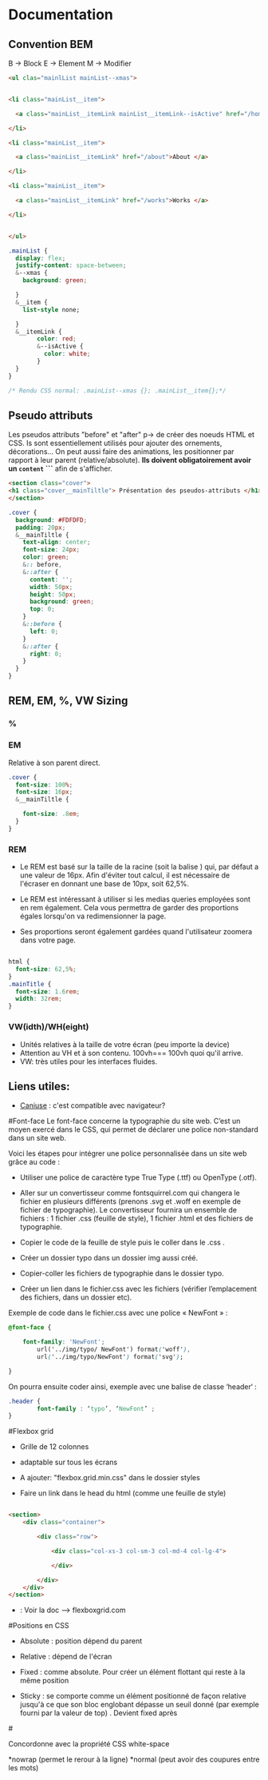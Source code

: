 ﻿# Documentation

## Convention BEM
B -> Block
E -> Element
M -> Modifier

```html
<ul clas="mainlList mainList--xmas">


<li class="mainList__item">

  <a class="mainList__itemLink mainList__itemLink--isActive" href="/home">Home </a>

</li>

<li class="mainList__item">

  <a class="mainList__itemLink" href="/about">About </a>

</li>

<li class="mainList__item">

  <a class="mainList__itemLink" href="/works">Works </a>

</li>


</ul>
```
<!--SCSS-->
```css
.mainList {
  display: flex;
  justify-content: space-between;
  &--xmas {
    background: green;

  }
  &__item {
    list-style none;

  }
  &__itemLink {
        color: red;
        &--isActive {
          color: white;
        }
  }
}

/* Rendu CSS normal: .mainList--xmas {}; .mainList__item{};*/

```
## Pseudo attributs

Les pseudos attributs "before" et "after" p-> de créer des noeuds HTML et CSS. Is sont essentiellement utilisés pour ajouter des ornements, décorations... On peut aussi faire des animations, les positionner par rapport à leur parent (relative/absolute). **Ils doivent obligatoirement avoir un `content` ```**
afin de s'afficher.

```HTML
<section class="cover">
<h1 class="cover__mainTiltle"> Présentation des pseudos-attributs </h1>
</section>
```

```css
.cover {
  background: #FDFDFD;
  padding: 20px;
  &__mainTiltle {
    text-align: center;
    font-size: 24px;
    color: green;
    &:: before,
    &::after {
      content: '';
      width: 50px;
      height: 50px;
      background: green;
      top: 0;
    }
    &::before {
      left: 0;
    }
    &::after {
      right: 0;
    }
  }
}

```

## REM, EM, %, VW Sizing

### %

### EM
Relative à son parent direct.

```CSS
.cover {
  font-size: 100%;
  font-size: 16px;
  &__mainTiltle {

    font-size: .8em;
  }
}
```

### REM

* Le REM est basé sur la taille de la racine (soit la balise <html>) qui, par défaut a une valeur de 16px. Afin d'éviter tout calcul, il est nécessaire de l'écraser en donnant une base de 10px, soit 62,5%.

* Le REM est intéressant à utiliser si les medias queries employées sont en rem également. Cela vous permettra de garder des proportions égales lorsqu'on va redimensionner la page.

* Ses proportions seront également gardées quand l'utilisateur zoomera dans votre page.


```css

html {
  font-size: 62,5%;
}
.mainTitle {
  font-size: 1.6rem;
  width: 32rem;
}

```

### VW(idth)/WH(eight)

* Unités relatives à la taille de votre écran (peu importe la device)
* Attention au VH et à son contenu. 100vh=== 100vh quoi qu'il arrive.
* VW: très utiles pour les interfaces fluides.

## Liens utiles:
* [Caniuse](http://caniuse.com)  : c'est compatible avec navigateur?


#Font-face
Le font-face concerne la typographie du site web. C’est un moyen exercé dans le CSS, qui permet de déclarer une police non-standard dans un site web.

Voici les étapes pour intégrer une police personnalisée dans un site web grâce au code :

* Utiliser une police de caractère type True Type (.ttf) ou OpenType (.otf).

* Aller sur un convertisseur comme fontsquirrel.com qui changera le fichier en plusieurs différents (prenons .svg et .woff en exemple de fichier de typographie). Le convertisseur fournira un ensemble de fichiers : 1 fichier .css (feuille de style), 1 fichier .html et des fichiers de typographie.

* Copier le code de la feuille de style puis le coller dans le .css .

* Créer un dossier typo dans un dossier img aussi créé.

* Copier-coller les fichiers de typographie dans le dossier typo.

* Créer un lien dans le fichier.css avec les fichiers (vérifier l’emplacement des fichiers, dans un dossier etc).


Exemple de code dans le fichier.css avec une police « NewFont » :
```css
@font-face {

	font-family: 'NewFont';
        url('../img/typo/ NewFont') format('woff'),
        url('../img/typo/NewFont') format('svg');

}
```
On pourra ensuite coder ainsi, exemple avec une balise de classe ‘header‘ :

```css
.header {
        font-family : ‘typo’, ‘NewFont’ ;
}

```

#Flexbox grid

* Grille de 12 colonnes

* adaptable sur tous les écrans

* A ajouter: "flexbox.grid.min.css" dans le dossier styles

* Faire un link dans le head du html (comme une feuille de style)

```HTML

<section>
	<div class="container">

		<div class="row">

			<div class="col-xs-3 col-sm-3 col-md-4 col-lg-4">

			</div>

		</div>
	</div>
</section>
```

+ : Voir la doc --> flexboxgrid.com

#Positions en CSS

 * Absolute : position dépend du parent

 * Relative : dépend de l'écran

 * Fixed : comme absolute.  Pour créer un élément flottant qui reste à la même position

 * Sticky : se comporte comme un élément positionné de façon relative jusqu'à ce que son bloc englobant dépasse un seuil donné (par exemple fourni par la valeur de top) . Devient fixed après

#<wbr>

Concordonne avec la propriété CSS white-space

*nowrap (permet le rerour à la ligne)
*normal (peut avoir des coupures entre les mots)

